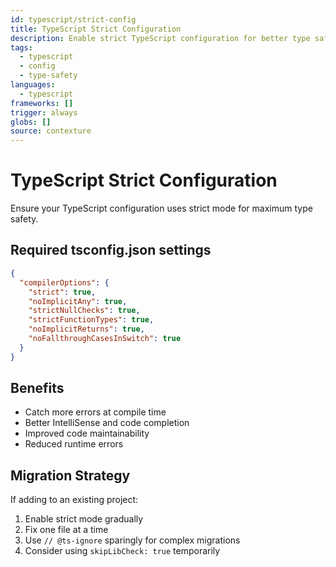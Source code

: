 ```yaml
---
id: typescript/strict-config
title: TypeScript Strict Configuration
description: Enable strict TypeScript configuration for better type safety
tags:
  - typescript
  - config
  - type-safety
languages:
  - typescript
frameworks: []
trigger: always
globs: []
source: contexture
---
```


# TypeScript Strict Configuration

Ensure your TypeScript configuration uses strict mode for maximum type safety.

## Required tsconfig.json settings

```json
{
  "compilerOptions": {
    "strict": true,
    "noImplicitAny": true,
    "strictNullChecks": true,
    "strictFunctionTypes": true,
    "noImplicitReturns": true,
    "noFallthroughCasesInSwitch": true
  }
}
```

## Benefits

- Catch more errors at compile time
- Better IntelliSense and code completion
- Improved code maintainability
- Reduced runtime errors

## Migration Strategy

If adding to an existing project:

1. Enable strict mode gradually
2. Fix one file at a time
3. Use `// @ts-ignore` sparingly for complex migrations
4. Consider using `skipLibCheck: true` temporarily